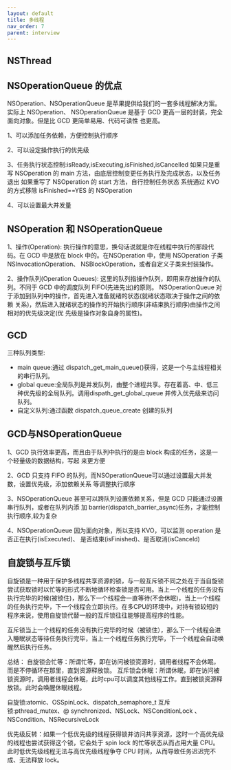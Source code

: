 ```yaml
---
layout: default
title: 多线程
nav_order: 7
parent: interview
---
```


## NSThread

## NSOperationQueue 的优点

NSOperation、NSOperationQueue 是苹果提供给我们的一套多线程解决方案。实际上 NSOperation、 NSOperationQueue 是基于 GCD 更高一层的封装，完全面向对象。但是比 GCD 更简单易用、代码可读性 也更高。

1、可以添加任务依赖，方便控制执行顺序 

2、可以设定操作执行的优先级 

3、任务执行状态控制:isReady,isExecuting,isFinished,isCancelled
如果只是重写 NSOperation 的 main 方法，由底层控制变更任务执行及完成状态，以及任务退出 如果重写了 NSOperation 的 start 方法，自行控制任务状态
系统通过 KVO 的方式移除 isFinished==YES 的 NSOperation

4、可以设置最大并发量


## NSOperation 和 NSOperationQueue 
1、操作(Operation):
执行操作的意思，换句话说就是你在线程中执行的那段代码。在 GCD 中是放在 block 中的。在NSOperation 中，使用 NSOperation 子类 NSInvocationOperation、 NSBlockOperation，或者自定义子类来封装操作。

2、操作队列(Operation Queues):
这里的队列指操作队列，即用来存放操作的队列。不同于 GCD 中的调度队列 FIFO(先进先出)的原则。 NSOperationQueue 对于添加到队列中的操作，首先进入准备就绪的状态(就绪状态取决于操作之间的依赖 关系)，然后进入就绪状态的操作的开始执行顺序(非结束执行顺序)由操作之间相对的优先级决定(优 先级是操作对象自身的属性)。

## GCD

三种队列类型:
- main queue:通过 dispatch_get_main_queue()获得，这是一个与主线程相关的串行队列。
- global queue:全局队列是并发队列，由整个进程共享。存在着高、中、低三种优先级的全局队列。调用dispath_get_global_queue 并传入优先级来访问队列。
- 自定义队列:通过函数 dispatch_queue_create 创建的队列

## GCD与NSOperationQueue

1、GCD 执行效率更高，而且由于队列中执行的是由 block 构成的任务，这是一个轻量级的数据结构，写起 来更方便

2、GCD 只支持 FIFO 
的队列，而NSOperationQueue可以通过设置最大并发数，设置优先级，添加依赖关系 等调整执行顺序

3、NSOperationQueue 甚至可以跨队列设置依赖关系，但是 GCD 只能通过设置串行队列，或者在队列内添 加 barrier(dispatch_barrier_async)任务，才能控制执行顺序,较为复杂

4、NSOperationQueue 因为面向对象，所以支持 KVO，可以监测 operation 是否正在执行(isExecuted)、 是否结束(isFinished)、是否取消(isCanceld)

## 自旋锁与互斥锁

自旋锁是一种用于保护多线程共享资源的锁，与一般互斥锁不同之处在于当自旋锁尝试获取锁时以忙等的形式不断地循环检查锁是否可用。当上一个线程的任务没有执行完毕的时候(被锁住)，那么下一个线程会一直等待(不会休眠)，当上一个线程的任务执行完毕，下一个线程会立即执行。在多CPU的环境中，对持有锁较短的程序来说，使用自旋锁代替一般的互斥锁往往能够提高程序的性能。

互斥锁当上一个线程的任务没有执行完毕的时候（被锁住），那么下一个线程会进入睡眠状态等待任务执行完毕，当上一个线程任务执行完毕，下一个线程会自动唤醒然后执行任务。

总结：
自旋锁会忙等：所谓忙等，即在访问被锁资源时，调用者线程不会休眠，而是不停循环在那里，直到资源释放锁。
互斥锁会休眠：所谓休眠，即在访问被锁资源时，调用者线程会休眠，此时cpu可以调度其他线程工作。直到被锁资源释放锁。此时会唤醒休眠线程。


自旋锁:atomic、OSSpinLock、dispatch_semaphore_t
互斥锁:pthread_mutex、@ synchronized、NSLock、NSConditionLock 、NSCondition、NSRecursiveLock

优先级反转：如果一个低优先级的线程获得锁并访问共享资源，这时一个高优先级的线程也尝试获得这个锁，它会处于 spin lock 的忙等状态从而占用大量 CPU。此时低优先级线程无法与高优先级线程争夺 CPU 时间，从而导致任务迟迟完不成、无法释放 lock。